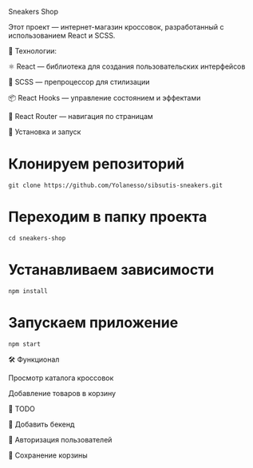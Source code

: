 Sneakers Shop

Этот проект — интернет-магазин кроссовок, разработанный с использованием React и SCSS.

🚀 Технологии:

  ⚛️ React — библиотека для создания пользовательских интерфейсов
  
  🎨 SCSS — препроцессор для стилизации
  
  📦 React Hooks — управление состоянием и эффектами
  
  🔄 React Router — навигация по страницам
  

📂 Установка и запуск
  # Клонируем репозиторий
  ```
  git clone https://github.com/Yolanesso/sibsutis-sneakers.git
  ```
  # Переходим в папку проекта
  ```
  cd sneakers-shop
  ```
  # Устанавливаем зависимости
  ```
  npm install
  ```
  # Запускаем приложение
  ```
  npm start
  ```

🛠 Функционал

  Просмотр каталога кроссовок

  Добавление товаров в корзину

📌 TODO  

  🔄 Добавить бекенд
  
  🔐 Авторизация пользователей
  
  🛒 Сохранение корзины
